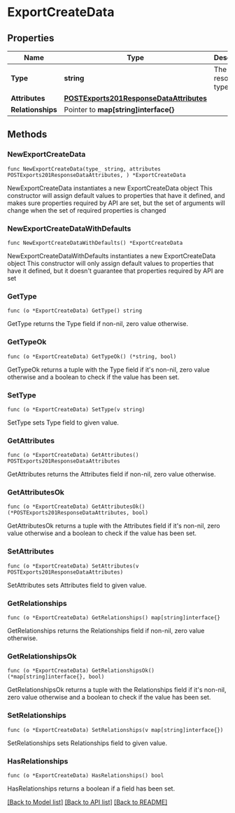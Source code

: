 # ExportCreateData

## Properties

Name | Type | Description | Notes
------------ | ------------- | ------------- | -------------
**Type** | **string** | The resource&#39;s type | 
**Attributes** | [**POSTExports201ResponseDataAttributes**](POSTExports201ResponseDataAttributes.md) |  | 
**Relationships** | Pointer to **map[string]interface{}** |  | [optional] 

## Methods

### NewExportCreateData

`func NewExportCreateData(type_ string, attributes POSTExports201ResponseDataAttributes, ) *ExportCreateData`

NewExportCreateData instantiates a new ExportCreateData object
This constructor will assign default values to properties that have it defined,
and makes sure properties required by API are set, but the set of arguments
will change when the set of required properties is changed

### NewExportCreateDataWithDefaults

`func NewExportCreateDataWithDefaults() *ExportCreateData`

NewExportCreateDataWithDefaults instantiates a new ExportCreateData object
This constructor will only assign default values to properties that have it defined,
but it doesn't guarantee that properties required by API are set

### GetType

`func (o *ExportCreateData) GetType() string`

GetType returns the Type field if non-nil, zero value otherwise.

### GetTypeOk

`func (o *ExportCreateData) GetTypeOk() (*string, bool)`

GetTypeOk returns a tuple with the Type field if it's non-nil, zero value otherwise
and a boolean to check if the value has been set.

### SetType

`func (o *ExportCreateData) SetType(v string)`

SetType sets Type field to given value.


### GetAttributes

`func (o *ExportCreateData) GetAttributes() POSTExports201ResponseDataAttributes`

GetAttributes returns the Attributes field if non-nil, zero value otherwise.

### GetAttributesOk

`func (o *ExportCreateData) GetAttributesOk() (*POSTExports201ResponseDataAttributes, bool)`

GetAttributesOk returns a tuple with the Attributes field if it's non-nil, zero value otherwise
and a boolean to check if the value has been set.

### SetAttributes

`func (o *ExportCreateData) SetAttributes(v POSTExports201ResponseDataAttributes)`

SetAttributes sets Attributes field to given value.


### GetRelationships

`func (o *ExportCreateData) GetRelationships() map[string]interface{}`

GetRelationships returns the Relationships field if non-nil, zero value otherwise.

### GetRelationshipsOk

`func (o *ExportCreateData) GetRelationshipsOk() (*map[string]interface{}, bool)`

GetRelationshipsOk returns a tuple with the Relationships field if it's non-nil, zero value otherwise
and a boolean to check if the value has been set.

### SetRelationships

`func (o *ExportCreateData) SetRelationships(v map[string]interface{})`

SetRelationships sets Relationships field to given value.

### HasRelationships

`func (o *ExportCreateData) HasRelationships() bool`

HasRelationships returns a boolean if a field has been set.


[[Back to Model list]](../README.md#documentation-for-models) [[Back to API list]](../README.md#documentation-for-api-endpoints) [[Back to README]](../README.md)



